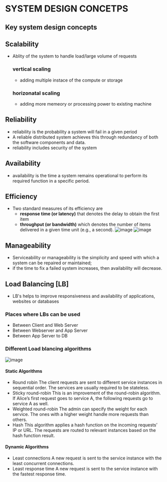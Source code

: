 
# SYSTEM DESIGN CONCETPS
## **Key system design concepts**
## Scalability
- Ablity of the system to handle load/large volume of requests
  ### vertical scaling
  - adding multiple instace of the compute or storage
  ### horizonatal scaling
  - adding more memeory or processing power to existing machine
## Reliability
- reliability is the probability a system will fail in a given period
- A reliable distributed system achieves this through redundancy of both the software components and data.
- reliability includes security of the system
## Availability 
- availability is the time a system remains operational to perform its required function in a specific period.
## Efficiency
- Two standard measures of its efficiency are 
  -  **response time (or latency)** that denotes the delay to obtain the first item 
  -  **throughput (or bandwidth)** which denotes the number of items delivered in a given time unit (e.g., a second). 
     ![image](https://github.com/l0geshd/system-design/assets/61483272/6499c92b-ef4c-4f4b-b908-6c02b78838c3)
     ![image](https://github.com/l0geshd/system-design/assets/61483272/b8f5ed51-eb0e-4629-aa5b-50f9768a363e)
## Manageability
-  Serviceability or manageability is the simplicity and speed with which a system can be repaired or maintained; 
-  if the time to fix a failed system increases, then availability will decrease.
## **Load Balancing [LB]**
- LB's helps to improve responsiveness and availability of applications, websites or databases
### Places where LBs can be used
  - Between Client and Web Server
  - Between Webserver and App Server
  - Between App Server to DB

### Different Load blancing algorithms

  ![image](https://substack-post-media.s3.amazonaws.com/public/images/12dffcce-f231-48cc-915f-d53c0f8bce0c_3735x3573.jpeg)

  #### Static Algorithms
  - Round robin 
    The client requests are sent to different service instances in sequential order. The services are usually required to be stateless.
  - Sticky round-robin 
    This is an improvement of the round-robin algorithm. If Alice’s first request goes to service A, the following requests go to service A as well.
  - Weighted round-robin 
    The admin can specify the weight for each service. The ones with a higher weight handle more requests than others.
  - Hash 
    This algorithm applies a hash function on the incoming requests’ IP or URL. The requests are routed to relevant instances based on the hash function result.
#### Dynamic Algorithms
  - Least connections 
    A new request is sent to the service instance with the least concurrent connections.
  - Least response time 
    A new request is sent to the service instance with the fastest response time. 


